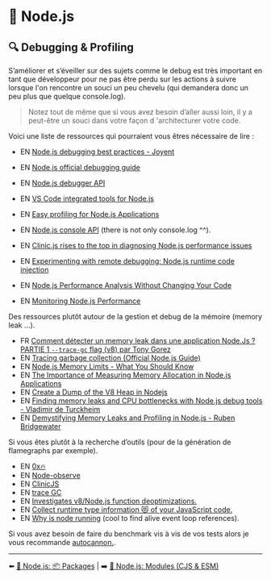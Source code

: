 # 🐢 Node.js

## 🔍 Debugging & Profiling

S’améliorer et s’éveiller sur des sujets comme le debug est très important en tant que développeur pour ne pas être perdu sur les actions à suivre lorsque l'on rencontre un souci un peu chevelu (qui demandera donc un peu plus que quelque console.log).

> Notez tout de même que si vous avez besoin d’aller aussi loin, il y a peut-être un souci dans votre façon d 'architecturer votre code.

Voici une liste de ressources qui pourraient vous êtres nécessaire de lire :

- EN [Node.js debugging best practices - Joyent](https://www.joyent.com/node-js/production/debug)
- EN [Node.js official debugging guide](https://nodejs.org/en/docs/guides/debugging-getting-started/)
- EN [Node.js debugger API](https://nodejs.org/api/debugger.html)
- EN [VS Code integrated tools for Node.js](https://code.visualstudio.com/docs/nodejs/nodejs-tutorial#_debugging-your-node-application)
- EN [Easy profiling for Node.js Applications](https://nodejs.org/en/docs/guides/simple-profiling/)
- EN [Node.js console API](https://nodejs.org/api/console.html) (there is not only console.log ^^).
- EN [Clinic.js rises to the top in diagnosing Node.js performance issues](https://www.nearform.com/blog/clinicjs-rises-top-diagnosing-nodejs-performance/)
- EN [Experimenting with remote debugging: Node.js runtime code injection](https://blog.sqreen.com/remote-debugging-nodejs-runtime-code-injection/)
- EN [Node.js Performance Analysis Without Changing Your Code](https://dev.to/mmarchini/nodejs-performance-analysis-without-changing-your-code-90g)

- EN [Monitoring Node.js Performance](https://hire.jonasgalvez.com.br/2023/jan/31/monitoring-nodejs-performance/)

Des ressources plutôt autour de la gestion et debug de la mémoire (memory leak ...).

- FR [Comment détecter un memory leak dans une application Node.Js ? PARTIE 1 `--trace-gc` flag (v8) par Tony Gorez](https://www.youtube.com/watch?v=nCamxCaLT2E)
- EN [Tracing garbage collection (Official Node.js Guide)](https://nodejs.org/en/docs/guides/diagnostics/memory/using-gc-traces)
- EN [Node.js Memory Limits - What You Should Know](https://blog.appsignal.com/2021/12/08/nodejs-memory-limits-what-you-should-know.html)
- EN [The Importance of Measuring Memory Allocation in Node.js Applications](https://www.nearform.com/blog/tracking-memory-allocation-node-js/)
- EN [Create a Dump of the V8 Heap in Nodejs](https://medium.com/better-programming/make-a-dump-of-the-v8-heap-and-inspect-for-your-node-app-b69f7b68c162)
- EN [Finding memory leaks and CPU bottlenecks with Node.js debug tools - Vladimir de Turckheim](https://www.youtube.com/watch?v=F_qshjijxlE)
- EN [Demystifying Memory Leaks and Profiling in Node.js - Ruben Bridgewater ](https://www.youtube.com/watch?v=Xj1OQzptrjk)

Si vous êtes plutôt à la recherche d’outils (pour de la génération de flamegraphs par exemple).

- EN [0x🔥](https://github.com/davidmarkclements/0x)
- EN [Node-observe](https://github.com/mmarchini-oss/node-observe)
- EN [ClinicJS](https://clinicjs.org/)
- EN [trace GC](https://nodejs.org/fr/docs/guides/diagnostics/memory/using-gc-traces)
- EN [Investigates v8/Node.js function deoptimizations.](https://github.com/thlorenz/deoptigate)
- EN [Collect runtime type information 😻 of your JavaScript code.](https://github.com/fhinkel/type-profile)
- EN [Why is node running](https://github.com/mafintosh/why-is-node-running) (cool to find alive event loop references).

Si vous avez besoin de faire du benchmark vis à vis de vos tests alors je vous recommande [autocannon.](https://github.com/mcollina/autocannon).

---

⬅️ [🐢 Node.js: 📦 Packages](./8-packages.md) |
➡️ [🐢 Node.js: Modules (CJS & ESM)](./10-modules.md)
